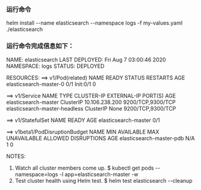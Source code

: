 ### 运行命令
helm install --name elasticsearch --namespace logs -f my-values.yaml ./elasticsearch 

### 运行命令完成信息如下：

NAME:   elasticsearch
LAST DEPLOYED: Fri Aug  7 03:00:46 2020
NAMESPACE: logs
STATUS: DEPLOYED

RESOURCES:
==> v1/Pod(related)
NAME                    READY  STATUS    RESTARTS  AGE
elasticsearch-master-0  0/1    Init:0/1  0         <invalid>

==> v1/Service
NAME                           TYPE       CLUSTER-IP      EXTERNAL-IP  PORT(S)            AGE
elasticsearch-master           ClusterIP  10.106.238.200  <none>       9200/TCP,9300/TCP  <invalid>
elasticsearch-master-headless  ClusterIP  None            <none>       9200/TCP,9300/TCP  <invalid>

==> v1/StatefulSet
NAME                  READY  AGE
elasticsearch-master  0/1    <invalid>

==> v1beta1/PodDisruptionBudget
NAME                      MIN AVAILABLE  MAX UNAVAILABLE  ALLOWED DISRUPTIONS  AGE
elasticsearch-master-pdb  N/A            1                0                    <invalid>


NOTES:
1. Watch all cluster members come up.
  $ kubectl get pods --namespace=logs -l app=elasticsearch-master -w
2. Test cluster health using Helm test.
  $ helm test elasticsearch --cleanup